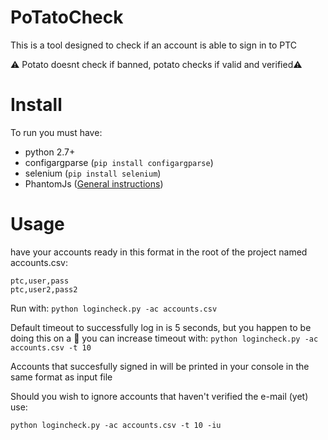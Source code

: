 # PoTatoCheck

This is a tool designed to check if an account is able to sign in to PTC

⚠️ Potato doesnt check if banned, potato checks if valid and verified⚠️ 

# Install

To run you must have:

* python 2.7+
* configargparse (`pip install configargparse`)
* selenium (`pip install selenium`)
* PhantomJs ([General instructions](PhantomJsInstructions.md))
# Usage

have your accounts ready in this format in the root of the project named
accounts.csv:
```
ptc,user,pass
ptc,user2,pass2
```
Run with:
`python logincheck.py -ac accounts.csv`

Default timeout to successfully log in is 5 seconds, but you happen to be doing
 this on a :potato: you can increase timeout with:
`python logincheck.py -ac accounts.csv -t 10`

Accounts that succesfully signed in will be printed in your console in the same
format as input file

Should you wish to ignore accounts that haven't verified the e-mail (yet) use:

`python logincheck.py -ac accounts.csv -t 10 -iu`
